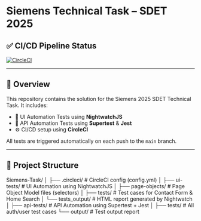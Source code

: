 # Siemens Technical Task – SDET 2025

## ✅ CI/CD Pipeline Status
[![CircleCI](https://circleci.com/gh/Siemens-Automation/Siemens-Task.svg?style=svg)](https://app.circleci.com/pipelines/circleci/5BG2cqNPqzyVashdvxMQwK)

---

## 📌 Overview
This repository contains the solution for the Siemens 2025 SDET Technical Task. It includes:

- 🧪 UI Automation Tests using **NightwatchJS**  
- 🔐 API Automation Tests using **Supertest** & **Jest**  
- ⚙️ CI/CD setup using **CircleCI**

All tests are triggered automatically on each push to the `main` branch.

---
## 📁 Project Structure
Siemens-Task/
│
├── .circleci/ # CircleCI config (config.yml)
│
├── ui-tests/ # UI Automation using NightwatchJS
│ ├── page-objects/ # Page Object Model files (selectors)
│ ├── tests/ # Test cases for Contact Form & Home Search
│ └── tests_output/ # HTML report generated by Nightwatch
│
├── api-tests/ # API Automation using Supertest + Jest
│ ├── tests/ # All auth/user test cases
 └── output/ # Test output report

